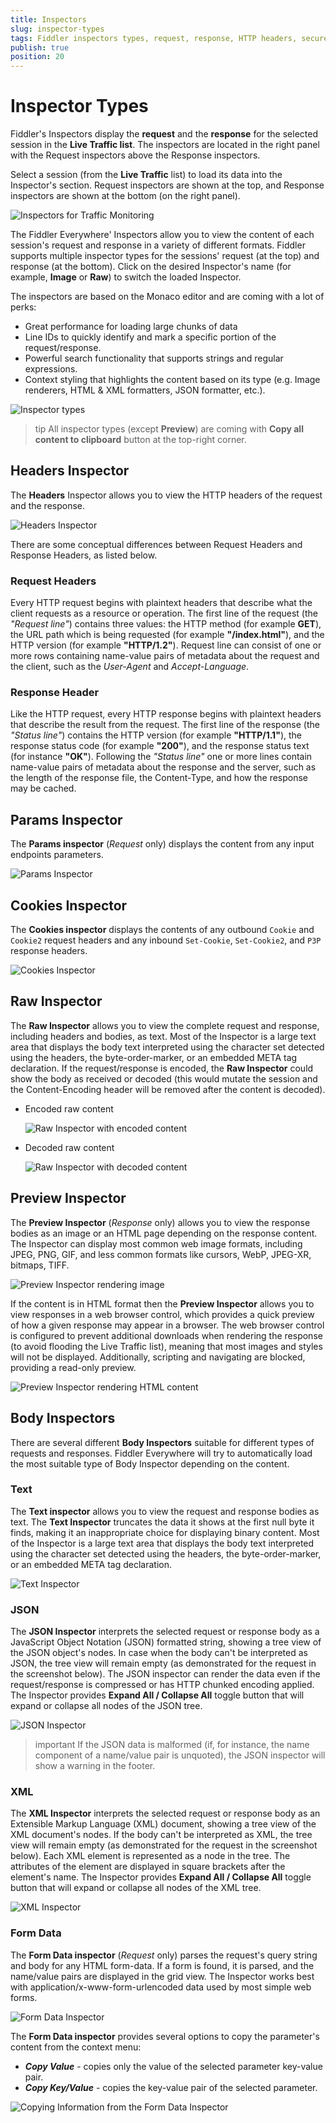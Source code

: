```yaml
---
title: Inspectors
slug: inspector-types
tags: Fiddler inspectors types, request, response, HTTP headers, secure requests, headers, text, webforms, form data, cookies, raw, XML, preview responses, HTML responses
publish: true
position: 20
---
```


# Inspector Types

Fiddler's Inspectors display the **request** and the **response** for the selected session in the **Live Traffic list**. The inspectors are located in the right panel with the Request inspectors above the Response inspectors.

Select a session (from the __Live Traffic__ list) to load its data into the Inspector's section. Request inspectors are shown at the top, and Response inspectors are shown at the bottom (on the right panel).

![Inspectors for Traffic Monitoring](../../images/livetraffic/inspectors/inspectors-all.png)

The Fiddler Everywhere' Inspectors allow you to view the content of each session's request and response in a variety of different formats. Fiddler supports multiple inspector types for the sessions' request (at the top) and response (at the bottom). Click on the desired Inspector's name (for example, __Image__ or __Raw__) to switch the loaded Inspector.

The inspectors are based on the Monaco editor and are coming with a lot of perks:

- Great performance for loading large chunks of data
- Line IDs to quickly identify and mark a specific portion of the request/response.
- Powerful search functionality that supports strings and regular expressions.
- Context styling that highlights the content based on its type (e.g. Image renderers, HTML & XML formatters, JSON formatter, etc.).

![Inspector types](../../images/livetraffic/inspectors/inspectors-all-types.png)

>tip All inspector types (except **Preview**) are coming with **Copy all content to clipboard** button at the top-right corner.


## Headers Inspector

The __Headers__ Inspector allows you to view the HTTP headers of the request and the response.

![Headers Inspector](../../images/livetraffic/inspectors/inspectors-headers.png)

There are some conceptual differences between Request Headers and Response Headers, as listed below.

### Request Headers

Every HTTP request begins with plaintext headers that describe what the client requests as a resource or operation. The first line of the request (the _"Request line"_) contains three values: the HTTP method (for example __GET__), the URL path which is being requested (for example __"/index.html"__), and the HTTP version (for example __"HTTP/1.2"__). Request line can consist of one or more rows containing name-value pairs of metadata about the request and the client, such as the _User-Agent_ and _Accept-Language_.

### Response Header

Like the HTTP request, every HTTP response begins with plaintext headers that describe the result from the request. The first line of the response (the _"Status line"_) contains the HTTP version (for example __"HTTP/1.1"__), the response status code (for example __"200"__), and the response status text (for instance __"OK"__). Following the _"Status line"_ one or more lines contain name-value pairs of metadata about the response and the server, such as the length of the response file, the Content-Type, and how the response may be cached.


## Params Inspector

The **Params inspector** (_Request_ only) displays the content from any input endpoints parameters. 

![Params Inspector](../../images/livetraffic/inspectors/inspectors-params.png)


## Cookies Inspector

The **Cookies inspector** displays the contents of any outbound `Cookie` and `Cookie2` request headers and any inbound `Set-Cookie`, `Set-Cookie2`, and `P3P` response headers.

![Cookies Inspector](../../images/livetraffic/inspectors/inspectors-cookies.png)


## Raw Inspector

The **Raw Inspector** allows you to view the complete request and response, including headers and bodies, as text. Most of the Inspector is a large text area that displays the body text interpreted using the character set detected using the headers, the byte-order-marker, or an embedded META tag declaration. If the request/response is encoded, the **Raw Inspector** could show the body as received or decoded (this would mutate the session and the Content-Encoding header will be removed after the content is decoded).

- Encoded raw content

    ![Raw Inspector with encoded content](../../images/livetraffic/inspectors/inspectors-raw.png)

- Decoded raw content

    ![Raw Inspector with decoded content](../../images/livetraffic/inspectors/inspectors-raw-decoded.png)


## Preview Inspector

The **Preview Inspector** (_Response_ only) allows you to view the response bodies as an image or an HTML page depending on the response content. The Inspector can display most common web image formats, including JPEG, PNG, GIF, and less common formats like cursors, WebP, JPEG-XR, bitmaps, TIFF.

![Preview Inspector rendering image](../../images/livetraffic/inspectors/inspectors-image.png)

If the content is in HTML format then the **Preview Inspector**  allows you to view responses in a web browser control, which provides a quick preview of how a given response may appear in a browser. The web browser control is configured to prevent additional downloads when rendering the response (to avoid flooding the Live Traffic list), meaning that most images and styles will not be displayed. Additionally, scripting and navigating are blocked, providing a read-only preview.

![Preview Inspector rendering HTML content](../../images/livetraffic/inspectors/inspectors-web.png)


## Body Inspectors

There are several different **Body Inspectors** suitable for different types of requests and responses. Fiddler Everywhere will try to automatically load the most suitable type of Body Inspector depending on the content. 

### Text

The **Text inspector** allows you to view the request and response bodies as text. The **Text Inspector** truncates the data it shows at the first null byte it finds, making it an inappropriate choice for displaying binary content.
Most of the Inspector is a large text area that displays the body text interpreted using the character set detected using the headers, the byte-order-marker, or an embedded META tag declaration.

![Text Inspector](../../images/livetraffic/inspectors/inspectors-textview.png)


### JSON

The **JSON Inspector** interprets the selected request or response body as a JavaScript Object Notation (JSON) formatted string, showing a tree view of the JSON object's nodes. In case when the body can't be interpreted as JSON, the tree view will remain empty (as demonstrated for the request in the screenshot below). The JSON inspector can render the data even if the request/response is compressed or has HTTP chunked encoding applied. The Inspector provides __Expand All / Collapse All__ toggle button that will expand or collapse all nodes of the JSON tree.

![JSON Inspector](../../images/livetraffic/inspectors/inspectors-json.png)

>important If the JSON data is malformed (if, for instance, the name component of a name/value pair is unquoted), the JSON inspector will show a warning in the footer.


### XML

The **XML Inspector** interprets the selected request or response body as an Extensible Markup Language (XML) document, showing a tree view of the XML document's nodes. If the body can't be interpreted as XML, the tree view will remain empty (as demonstrated for the request in the screenshot below). Each XML element is represented as a node in the tree. The attributes of the element are displayed in square brackets after the element's name. The Inspector provides __Expand All / Collapse All__ toggle button that will expand or collapse all nodes of the XML tree.

![XML Inspector](../../images/livetraffic/inspectors/inspectors-xml.png)


### Form Data

The **Form Data inspector** (_Request_ only) parses the request's query string and body for any HTML form-data. If a form is found, it is parsed, and the name/value pairs are displayed in the grid view. The Inspector works best with application/x-www-form-urlencoded data used by most simple web forms.

![Form Data Inspector](../../images/livetraffic/inspectors/inspectors-webforms.png)


The **Form Data inspector** provides several options to copy the parameter's content from the context menu:

- **_Copy Value_** - copies only the value of the selected parameter key-value pair.
- **_Copy Key/Value_** - copies the key-value pair of the selected parameter.

![Copying Information from the Form Data Inspector](../../images/livetraffic/inspectors/webforms-copy.png)
